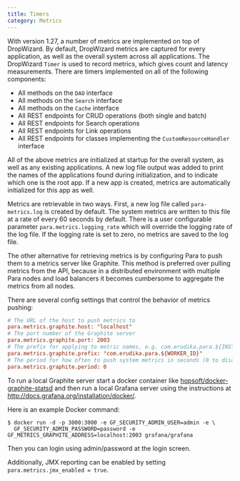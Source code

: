 ```yaml
---
title: Timers
category: Metrics
---
```


With version 1.27, a number of metrics are implemented on top of DropWizard. By default, DropWizard metrics are
captured for every application, as well as the overall system across all applications. The DropWizard `Timer` is used
to record metrics, which gives count and latency measurements. There are timers implemented on all of the following
components:

- All methods on the `DAO` interface
- All methods on the `Search` interface
- All methods on the `Cache` interface
- All REST endpoints for CRUD operations (both single and batch)
- All REST endpoints for Search operations
- All REST endpoints for Link operations
- All REST endpoints for classes implementing the `CustomResourceHandler` interface

All of the above metrics are initialized at startup for the overall system, as well as any existing applications.
A new log file output was added to print the names of the applications found during initialization, and to indicate
which one is the root app. If a new app is created, metrics are automatically initialized for this app as well.

Metrics are retrievable in two ways. First, a new log file called `para-metrics.log` is created by default. The system
metrics are written to this file at a rate of every 60 seconds by default. There is a user configurable parameter
`para.metrics.logging_rate` which will override the logging rate of the log file. If the logging rate is set to zero,
no metrics are saved to the log file.

The other alternative for retrieving metrics is by configuring Para to push them to a metrics server like Graphite.
This method is preferred over pulling metrics from the API, because in a distributed environment with multiple Para nodes
and load balancers it becomes cumbersome to aggregate the metrics from all nodes.

There are several config settings that control the behavior of metrics pushing:
```ini
# The URL of the host to push metrics to
para.metrics.graphite.host: "localhost"
# The port number of the Graphite server
para.metrics.graphite.port: 2003
# The prefix for applying to metric names, e.g. com.erudika.para.${INSTANCE_ID}
para.metrics.graphite.prefix: "com.erudika.para.${WORKER_ID}"
# The period for how often to push system metrics in seconds (0 to disable)
para.metrics.graphite.period: 0
```
To run a local Graphite server start a docker container like [hopsoft/docker-graphite-statsd](https://github.com/hopsoft/docker-graphite-statsd)
and then run a local Grafana server using the instructions at http://docs.grafana.org/installation/docker/.

Here is an example Docker command:
```
$ docker run -d -p 3000:3000 -e GF_SECURITY_ADMIN_USER=admin -e \
  GF_SECURITY_ADMIN_PASSWORD=password -e GF_METRICS_GRAPHITE_ADDRESS=localhost:2003 grafana/grafana
```
Then you can login using admin/password at the login screen.

Additionally, JMX reporting can be enabled by setting `para.metrics.jmx_enabled = true`.
